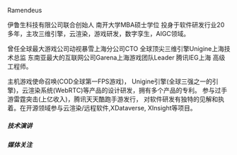 Ramendeus

伊鲁生科技有限公司联合创始人
南开大学MBA硕士学位
投身于软件研发行业20多年，主攻三维引擎，云渲染，游戏研发，数字孪生，AIGC领域。

曾任全球最大游戏公司动视暴雪上海分公司CTO
全球顶尖三维引擎Unigine上海技术总监
东南亚最大的互联网公司Garena上海游戏团队Leader
腾讯IEG上海 高级工程师。

主机游戏使命召唤(COD全球第一FPS游戏)，
Unigine引擎(全球三强之一的引擎)，云渲染系统(WebRTC)等产品的设计研发，拥有多个产品的专利。
参与过手游雷霆突击(上亿收入)，腾讯天天酷跑手游发行，
对软件研发有独特的见解和执着。在开源领域参与云渲染/远程软件,XDataverse, XInsight等项目。


##### 技术演讲




##### 媒体关注

